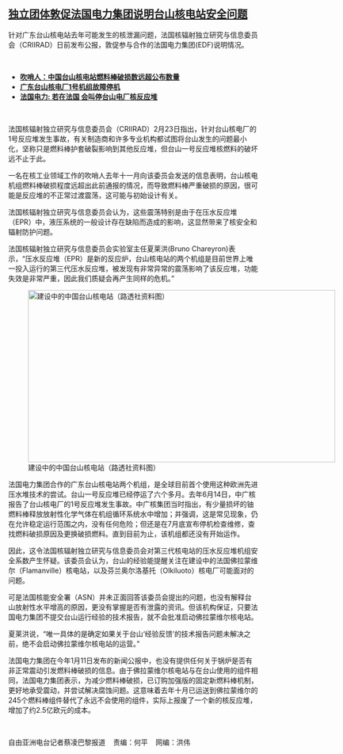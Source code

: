 <!--1645731258000-->
[独立团体敦促法国电力集团说明台山核电站安全问题](https://www.rfa.org/mandarin/yataibaodao/huanjing/cl2-02242022134156.html)
------

<p>针对广东台山核电站去年可能发生的核泄漏问题，法国核辐射独立研究与信息委员会（<span>CRIIRAD<span>）日前发布公报，敦促参与合作的法国电力集团</span>(EDF)<span>说明情况。</span></span></p><p><br/></p><ul><li><a href="https://www.rfa.org/mandarin/Xinwen/1-11292021095720.html"><strong>吹哨人：中国台山核电站燃料棒破损数远超公布数量</strong></a></li><li><strong><a href="https://www.rfa.org/mandarin/Xinwen/wul0730d-07302021074038.html">广东台山核电厂1号机组故障停机</a></strong></li><li><strong><a href="https://www.rfa.org/mandarin/yataibaodao/junshiwaijiao/cl-07232021082637.html">法国电力: 若在法国 会叫停台山电厂核反应堆</a></strong></li></ul><p><br/></p><p>法国核辐射独立研究与信息委员会（<span>CRIIRAD<span>）2月</span>23<span>日指出，针对台山核电厂的</span>1<span>号反应堆发生事故，有关制造商和许多专业机构都试图将台山发生的问题最小化，坚称只是燃料棒护套破裂影响到其他反应堆，但台山一号反应堆核燃料的破坏远不止于此。</span></span></p><p><span>一名在核工业领域工作的吹哨人去年十一</span><span><span>月向该委员会发送的信息表明，台山核电机组燃料棒破损程度远超出此前通报的情况，而导致燃料棒严重破损的原因，很可能是反应堆的不正常过渡震荡，这可能与初始设计有关。</span></span></p><p><span>法国核辐射独立研究与信息委员会认为，这些震荡特别是由于在压水反应堆（</span><span>EPR<span>）中，液压系统的一般设计存在缺陷而造成的影响，这显然带来了核安全和辐射防护问题。</span></span></p><p><span>法国核辐射独立研究与信息委员会实验室主任夏莱洪</span><span>(Bruno Chareyron)<span>表示，“压水反应堆（</span>EPR<span>）是新的反应炉，台山核电站的两个机组是目前世界上唯一投入运行的第三代压水反应堆，被发现有非常异常的震荡影响了该反应堆，功能失效是非常严重，因此我们质疑会再产生同样的危机。”</span></span></p><p><span><span><figure class="image-richtext image-inline captioned" style="width:620px;"><img alt="建设中的中国台山核电站（路透社资料图）" height="348" src="https://www.rfa.org/mandarin/yataibaodao/huanjing/cl2-02242022134156.html/cl0224.jpg/@@images/0c2526f7-ee29-45f7-96b8-42630c2ef630.jpeg" title="cl0224.jpg" width="620"/><figcaption class="image-caption">建设中的中国台山核电站（路透社资料图）</figcaption><small></small></figure></span></span></p><p><span>法国电力集团合作的广东台山核电站两个机组，是全球目前首个使用这种欧洲先进压水堆技术的尝试。台山一号反应堆已经停运了六</span><span><span>个多月。去年</span>6<span>月</span>14<span>日，中广核报告了台山核电厂的</span>1<span>号反应堆发生事故。中广核集团当时指出，有少量损坏的铀燃料棒释放放射性化学气体在机组循环系统水中增加；并强调，这是常见现象，仍在允许稳定运行范围之内，没有任何危险；但还是在</span>7<span>月底宣布停机检查维修，查找燃料破损原因及更换破损燃料。直到目前为止，该机组都还没有开始运作。</span></span></p><p><span>因此，这令法国核辐射独立研究与信息委员会对第三代核电站的压水反应堆机组安全系数产生怀疑。该委员会认为，台山的经验能提醒关注在建设中的法国佛拉蒙维尔（</span><span>Flamanville<span>）核电站，以及芬兰奥尔洛基托（</span>Olkiluoto<span>）核电厂可能面对的问题。</span></span></p><p><span>可是法国核能安全署（</span><span>ASN<span>）并未正面回答该委员会提出的问题，也没有解释台山放射性水平增高的原因，更没有掌握是否有泄露的资讯。但该机构保证，只要法国电力集团不提交台山运行经验的技术报告，就不会批准启动佛拉蒙维尔核电站。</span></span></p><p><span>夏莱洪说，“唯一具体的是确定如果关于台山‘经验反馈’的技术报告问题未解决之前，绝不会启动佛拉蒙维尔核电站的运营。”</span></p><p><span>法国电力集团在今年</span><span>1<span>月</span>11<span>日发布的新闻公报中，也没有提供任何关于锅炉是否有非正常震动引发燃料棒破损的信息。由于佛拉蒙维尔核电站与在台山使用的组件相同，法国电力集团表示，为减少燃料棒破损，已订购加强版的固定新燃料棒机制，更好地承受震动，并尝试解决腐蚀问题。这意味着去年十</span><span>月已运送到佛拉蒙维尔的</span>245<span>个燃料棒组件替代了永远不会使用的组件，实际上报废了一个新的核反应堆，增加了约</span>2.5<span>亿欧元的成本。</span></span></p><p><br/></p><p><span>自由亚洲电台记者蔡凌巴黎报道    责编<span>：何平    网编：洪伟<br/></span></span></p>

